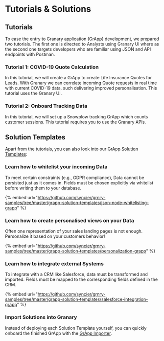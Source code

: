 # Tutorials & Solutions

## Tutorials

To ease the entry to Granary application (GrApp) development, we prepared two tutorials. The first one is directed to Analysts using Granary UI where as the second one targets developers who are familiar using JSON and API endpoints with Postman.

### Tutorial 1: COVID-19 Quote Calculation

In this tutorial, we will create a GrApp to create Life Insurance Quotes for Leads. With Granary we can correlate incoming Quote requests in real time with current COVID-19 data, such delivering improved personalisation. This tutorial uses the Granary UI.

### Tutorial 2: Onboard Tracking Data

In this tutorial, we will set up a Snowplow tracking GrApp which counts customer sessions. This tutorial requires you to use the Granary APIs.

## Solution Templates

Apart from the tutorials, you can also look into our [GrApp Solution Templates](https://github.com/syncier/grnry-samples/tree/master/grapp-solution-templates):

### Learn how to whitelist your incoming Data

To meet certain constraints (e.g., GDPR compliance), Data cannot be persisted just as it comes in. Fields must be chosen explicitly via whitelist before writing them to your database.

{% embed url="https://github.com/syncier/grnry-samples/tree/master/grapp-solution-templates/json-node-whitelisting-grapp" %}

### Learn how to create personalised views on your Data

Often one representation of your sales landing pages is not enough. Personalize it based on your customers behavior!

{% embed url="https://github.com/syncier/grnry-samples/tree/master/grapp-solution-templates/personalization-grapp" %}

### Learn how to integrate external Systems

To integrate with a CRM like Salesforce, data must be transformed and imported. Fields must be mapped to the corresponding fields defined in the CRM.

{% embed url="https://github.com/syncier/grnry-samples/tree/master/grapp-solution-templates/salesforce-integration-grapp" %}

### Import Solutions into Granary

Instead of deploying each Solution Template yourself, you can quickly onboard the finished GrApp with the [GrApp Importer](../staging-of-data-pipelines.md#3-running-the-import-job).
